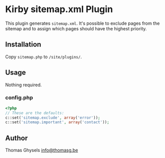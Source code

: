 # Kirby sitemap.xml Plugin

This plugin generates ```sitemap.xml```. It's possible to exclude pages from the sitemap and to assign which pages should have the highest priority.

## Installation

Copy ```sitemap.php``` to ```/site/plugins/```.

## Usage

Nothing required.

### config.php

```php
<?php
// These are the defaults:
c::set('sitemap.exclude', array('error'));
c::set('sitemap.important', array('contact'));
```

## Author

Thomas Ghysels <info@thomasg.be>
